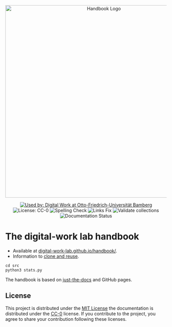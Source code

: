 <p align="center">
    <img alt="Handbook Logo" src="https://raw.githubusercontent.com/digital-work-lab/handbook/main/assets/images/digital-work-lab.png" width="600px">
</p>

<div align="center">

[![Used by: Digital Work at Otto-Friedrich-Universität Bamberg](https://img.shields.io/badge/Used%20by-%20Digital%20Work%20(Otto--Friedrich--Universit%C3%A4t%20Bamberg)-blue)](https://digital-work-lab.github.io/handbook/)
![License: CC-0](https://img.shields.io/badge/License-CC--0-green.svg)
![Spelling Check](https://github.com/digital-work-lab/handbook/actions/workflows/spelling.yml/badge.svg)
![Links Fix](https://github.com/digital-work-lab/handbook/actions/workflows/links_fix.yml/badge.svg)
![Validate collections](https://github.com/digital-work-lab/handbook/actions/workflows/validate_collections.yml/badge.svg)
![Documentation Status](https://img.shields.io/github/actions/workflow/status/digital-work-lab/handbook/pages.yml?label=documentation)

</div>

# The digital-work lab handbook

- Available at [digital-work-lab.github.io/handbook/](https://digital-work-lab.github.io/handbook/).
- Information to [clone and reuse](https://digital-work-lab.github.io/handbook/docs/10-lab/10_processes/10.10.handbook.html#how-to-copy-the-handbook).

```
cd src
python3 stats.py
```

The handbook is based on [just-the-docs](https://github.com/just-the-docs/just-the-docs) and GitHub pages.

## License

This project is distributed under the [MIT License](LICENSE) the documentation is distributed under the [CC-0](https://creativecommons.org/publicdomain/zero/1.0/) license.
If you contribute to the project, you agree to share your contribution following these licenses.
